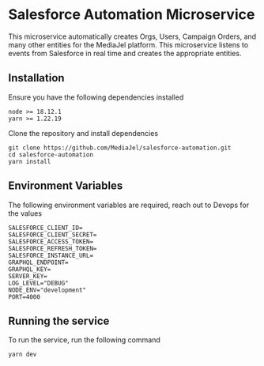 # Salesforce Automation Microservice

This microservice automatically creates Orgs, Users, Campaign Orders, and many
other entities for the MediaJel platform. This microservice listens to events from Salesforce in
real time and creates the appropriate entities.

## Installation

Ensure you have the following dependencies installed

```
node >= 18.12.1
yarn >= 1.22.19
```

Clone the repository and install dependencies

```
git clone https://github.com/MediaJel/salesforce-automation.git
cd salesforce-automation
yarn install
```

## Environment Variables

The following environment variables are required, reach out to
Devops for the values

```
SALESFORCE_CLIENT_ID=
SALESFORCE_CLIENT_SECRET=
SALESFORCE_ACCESS_TOKEN=
SALESFORCE_REFRESH_TOKEN=
SALESFORCE_INSTANCE_URL=
GRAPHQL_ENDPOINT=
GRAPHQL_KEY=
SERVER_KEY=
LOG_LEVEL="DEBUG"
NODE_ENV="development"
PORT=4000
```

## Running the service

To run the service, run the following command

```
yarn dev
```
